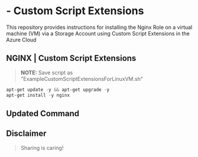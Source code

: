 # - Custom Script Extensions

This repository provides instructions for installing the Nginx Role on a virtual machine (VM) via a Storage Account using Custom Script Extensions in the Azure Cloud



## NGINX |  Custom Script Extensions

> **NOTE:** Save script as "ExampleCustomScriptExtensionsForLinuxVM.sh"

```powershell
apt-get update -y && apt-get upgrade -y
apt-get install -y nginx
```



## Updated Command

## Disclaimer

> Sharing is caring!